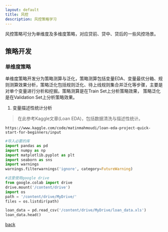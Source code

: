 ```yaml
---
layout: default
title: 风控
description: 风控策略学习
---
```

风控策略可分为单维度及多维度策略，对应贷前、贷中、贷后的一些风控场景。

## 策略开发

### 单维度策略
单维度策略开发分为策略测算与泛化，策略测算包括变量EDA、变量最优分箱、规则测算效果分析，策略泛化包括规则泛化、待上线规则集合并泛化等步骤，主要是对单个变量进行分析和挖掘。策略测算是在Train Set上分析策略效果， 策略泛化是在Validation Set上分析策略效果。

1. 变量描述性统计分析

> 在此参考Kaggle文章(Loan EDA)，包括数据清洗与描述性统计。
```
https://www.kaggle.com/code/matinmahmoudi/loan-eda-project-quick-start-for-beginners/input
```
```Python
#导入必要的库
import pandas as pd
import numpy as np
import matplotlib.pyplot as plt
import seaborn as sns
import warnings
warnings.filterwarnings('ignore', category=FutureWarning)
```
```Python
#这里使用google drive
from google.colab import drive
drive.mount('/content/drive')
import os
path = '/content/drive/MyDrive/'
files = os.listdir(path)

loan_data = pd.read_csv('/content/drive/MyDrive/loan_data.xls')
loan_data.head()
```




[back](./)
